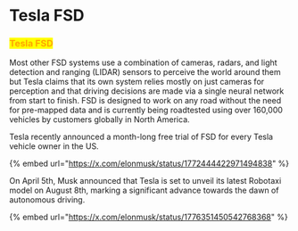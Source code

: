 # Tesla FSD

### <mark style="color:orange;">Tesla FSD</mark>

Most other FSD systems use a combination of cameras, radars, and light detection and ranging (LIDAR) sensors to perceive the world around them but Tesla claims that its own system relies mostly on just cameras for perception and that driving decisions are made via a single neural network from start to finish. FSD is designed to work on any road without the need for pre-mapped data and is currently being roadtested using over 160,000 vehicles by customers globally in North America.

Tesla recently announced a month-long free trial of FSD for every Tesla vehicle owner in the US.

{% embed url="https://x.com/elonmusk/status/1772444422971494838" %}

On April 5th, Musk announced that Tesla is set to unveil its latest Robotaxi model on August 8th, marking a significant advance towards the dawn of autonomous driving.

{% embed url="https://x.com/elonmusk/status/1776351450542768368" %}









